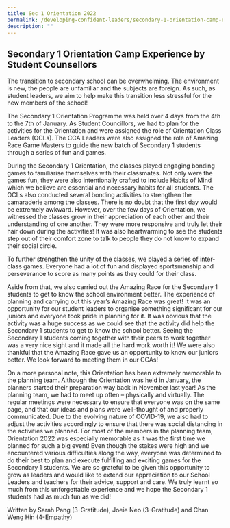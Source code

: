 ```yaml
---
title: Sec 1 Orientation 2022
permalink: /developing-confident-leaders/secondary-1-orientation-camp-experience-by-student-counsellors/
description: ""
---
```

## Secondary 1 Orientation Camp Experience by Student Counsellors

The transition to secondary school can be overwhelming. The environment is new, the people are unfamiliar and the subjects are foreign. As such, as student leaders, we aim to help make this transition less stressful for the new members of the school!

The Secondary 1 Orientation Programme was held over 4 days from the 4th to the 7th of January. As Student Councillors, we had to plan for the activities for the Orientation and were assigned the role of Orientation Class Leaders (OCLs). The CCA Leaders were also assigned the role of Amazing Race Game Masters to guide the new batch of Secondary 1 students through a series of fun and games.

During the Secondary 1 Orientation, the classes played engaging bonding games to familiarise themselves with their classmates. Not only were the games fun, they were also intentionally crafted to include Habits of Mind which we believe are essential and necessary habits for all students. The OCLs also conducted several bonding activities to strengthen the camaraderie among the classes. There is no doubt that the first day would be extremely awkward. However, over the few days of Orientation, we witnessed the classes grow in their appreciation of each other and their understanding of one another. They were more responsive and truly let their hair down during the activities! It was also heartwarming to see the students step out of their comfort zone to talk to people they do not know to expand their social circle.

To further strengthen the unity of the classes, we played a series of inter-class games. Everyone had a lot of fun and displayed sportsmanship and perseverance to score as many points as they could for their class.

Aside from that, we also carried out the Amazing Race for the Secondary 1 students to get to know the school environment better. The experience of planning and carrying out this year’s Amazing Race was great! It was an opportunity for our student leaders to organise something significant for our juniors and everyone took pride in planning for it. It was obvious that the activity was a huge success as we could see that the activity did help the Secondary 1 students to get to know the school better. Seeing the Secondary 1 students coming together with their peers to work together was a very nice sight and it made all the hard work worth it! We were also thankful that the Amazing Race gave us an opportunity to know our juniors better. We look forward to meeting them in our CCAs!

On a more personal note, this Orientation has been extremely memorable to the planning team. Although the Orientation was held in January, the planners started their preparation way back in November last year! As the planning team, we had to meet up often – physically and virtually. The regular meetings were necessary to ensure that everyone was on the same page, and that our ideas and plans were well-thought of and properly communicated. Due to the evolving nature of COVID-19, we also had to adjust the activities accordingly to ensure that there was social distancing in the activities we planned. For most of the members in the planning team, Orientation 2022 was especially memorable as it was the first time we planned for such a big event! Even though the stakes were high and we encountered various difficulties along the way, everyone was determined to do their best to plan and execute fulfilling and exciting games for the Secondary 1 students. We are so grateful to be given this opportunity to grow as leaders and would like to extend our appreciation to our School Leaders and teachers for their advice, support and care. We truly learnt so much from this unforgettable experience and we hope the Secondary 1 students had as much fun as we did!

Written by Sarah Pang (3-Gratitude), Joeie Neo (3-Gratitude) and Chan Weng Hin (4-Empathy)